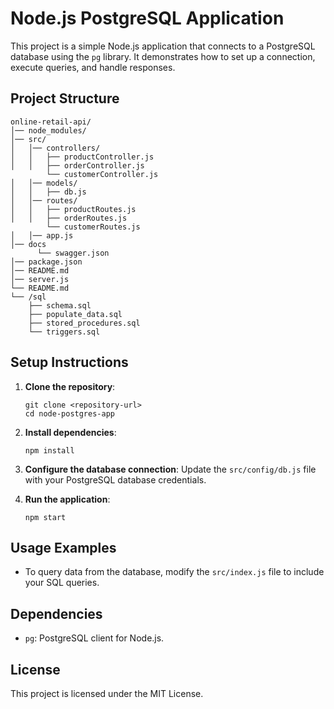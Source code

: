# Node.js PostgreSQL Application

This project is a simple Node.js application that connects to a PostgreSQL database using the `pg` library. 
It demonstrates how to set up a connection, execute queries, and handle responses.

## Project Structure

```
online-retail-api/
│── node_modules/
│── src/
│   │── controllers/
│   │   ├── productController.js
│   │   ├── orderController.js
        └── customerController.js 
│   │── models/
│   │   ├── db.js
│   │── routes/
│   │   ├── productRoutes.js
│   │   ├── orderRoutes.js
        └── customerRoutes.js
│   │── app.js
│── docs
      └── swagger.json 
│── package.json
│── README.md
│── server.js
└── README.md
└── /sql
    ├── schema.sql                
    ├── populate_data.sql         
    ├── stored_procedures.sql     
    └── triggers.sql              
```

## Setup Instructions

1. **Clone the repository**:
   ```
   git clone <repository-url>
   cd node-postgres-app
   ```

2. **Install dependencies**:
   ```
   npm install
   ```

3. **Configure the database connection**:
   Update the `src/config/db.js` file with your PostgreSQL database credentials.

4. **Run the application**:
   ```
   npm start
   ```

## Usage Examples

- To query data from the database, modify the `src/index.js` file to include your SQL queries.

## Dependencies

- `pg`: PostgreSQL client for Node.js.

## License

This project is licensed under the MIT License.